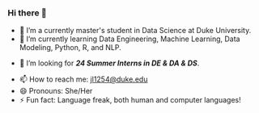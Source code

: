 ### Hi there 👋

<!--
**carrieli15/carrieli15** is a ✨ _special_ ✨ repository because its `README.md` (this file) appears on your GitHub profile.

Here are some ideas to get you started:

-->

- 🔭 I’m a currently master's student in Data Science at Duke University.
- 🌱 I’m currently learning Data Engineering, Machine Learning, Data Modeling, Python, R, and NLP.
<!--
- 👯 I’m looking to collaborate on ...
-->
- 🤔 I’m looking for ***24 Summer Interns in DE & DA & DS***.
<!--
- 💬 Ask me about ...
-->
- 📫 How to reach me: jl1254@duke.edu
- 😄 Pronouns: She/Her
- ⚡ Fun fact: Language freak, both human and computer languages!



